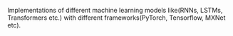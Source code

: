 Implementations of different machine learning models like(RNNs, LSTMs, Transformers etc.) with different frameworks(PyTorch, Tensorflow, MXNet etc).


